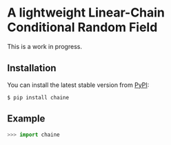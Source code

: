 # A lightweight Linear-Chain Conditional Random Field

This is a work in progress.

## Installation

You can install the latest stable version from [PyPI](https://pypi.org/project/chaine):

```
$ pip install chaine
```

## Example

```python
>>> import chaine
```
